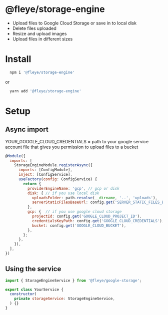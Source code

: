 # @fleye/storage-engine
- Upload files to Google Cloud Storage or save in to local disk
- Delete files uploaded
- Resize and upload images
- Upload files in different sizes

# Install 
```bash
  npm i '@fleye/storage-engine'
```
or
```bash
  yarn add '@fleye/storage-engine'
```

# Setup

## Async import 

YOUR_GOOGLE_CLOUD_CREDENTIALS = path to your google service account file that gives you permission to upload files to a bucket
```javascript
@Module({
  imports: [
    StorageEngineModule.registerAsync({
      imports: [ConfigModule],
      inject: [ConfigService],
      useFactory(config: ConfigService) {
        return {
          providerEngineName: 'gcp', // gcp or disk
          disk: { // if you use local disk
            uploadsFolder: path.resolve(__dirname, '..', 'uploads'),
            serverStaticFilesBaseUrl: config.get('SERVER_STATIC_FILES_BASE_URL'),
          },
          gcp: {  // if you use google cloud storage
            projectId: config.get('GOOGLE_CLOUD_PROJECT_ID'),
            credentialsKeyPath: config.get('GOOGLE_CLOUD_CREDENTIALS'),
            bucket: config.get('GOOGLE_CLOUD_BUCKET'),
          },
        };
      },
    }),
  ],
})
```

## Using the service
```javascript
import { StorageEngineService } from '@fleye/google-storage';

export class YourService {
  constructor(
    private storageService: StorageEngineService,
  ) {}
}
```

